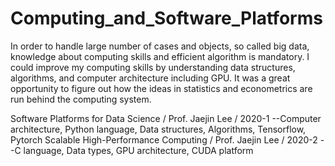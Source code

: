 # Computing_and_Software_Platforms

In order to handle large number of cases and objects, so called big data, knowledge about computing skills and efficient algorithm is mandatory. I could improve my computing skills by understanding data structures, algorithms, and computer architecture including GPU. It was a great opportunity to figure out how the ideas in statistics and econometrics are run behind the computing system.

<Courses>
  Software Platforms for Data Science / Prof. Jaejin Lee / 2020-1 
  --Computer architecture, Python language, Data structures, Algorithms, Tensorflow, Pytorch 
  Scalable High-Performance Computing / Prof. Jaejin Lee / 2020-2
  --C language, Data types, GPU architecture, CUDA platform

